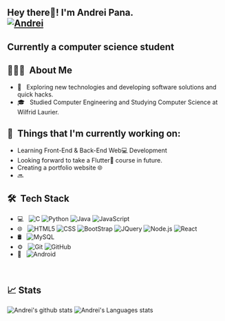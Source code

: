 <p align="center">
</p>

<h2> Hey there👋! I'm Andrei Pana.
  <br>
  <a href="https://www.example.com/">
    <img src="https://img.shields.io/badge/-Andrei%20Pana-blue?style=plastic&logo=linkedin&logoColor=white" alt="Andrei"/>
  </a>
  </h2>
<h2> Currently a computer science student </h2>

## 👨🏻‍💻 &nbsp;About Me 

- 🤔 &nbsp; Exploring new technologies and developing software solutions and quick hacks.
- 🎓 &nbsp; Studied Computer Engineering and Studying Computer Science at Wilfrid Laurier.


## 💼 &nbsp;Things that I'm currently working on: 
* Learning Front-End & Back-End Web:computer: Development
* Looking forward to take a Flutter:calling: course in future.
* Creating a portfolio website :globe_with_meridians:
* 🔜


## 🛠 &nbsp;Tech Stack

- 💻 &nbsp;
  ![C](https://img.shields.io/badge/-C-333333?style=flat&logo=C%2B%2B&logoColor=00599C)
  ![Python](https://img.shields.io/badge/-Python-333333?style=flat&logo=python)
  ![Java](https://img.shields.io/badge/-Java-333333?style=flat&logo=Java&logoColor=007396)
  ![JavaScript](https://img.shields.io/badge/-JavaScript-333333?style=flat&logo=javascript)
  <!-- ![PHP](https://img.shields.io/badge/-PHP-333333?style=flat&logo=php)
  ![Dart](https://img.shields.io/badge/-Dart-333333?style=flat&logo=dart)-->
- 🌐 &nbsp;
  ![HTML5](https://img.shields.io/badge/-HTML5-333333?style=flat&logo=HTML5)
  ![CSS](https://img.shields.io/badge/-CSS-333333?style=flat&logo=CSS3&logoColor=1572B6)
  ![BootStrap](https://img.shields.io/badge/-BootStrap-333333?style=flat&logo=bootstrap&logoColor=1572B6)
  ![JQuery](https://img.shields.io/badge/-JQuery-333333?style=flat&logo=jquery)
  ![Node.js](https://img.shields.io/badge/-Node.js-333333?style=flat&logo=node.js)
  ![React](https://img.shields.io/badge/-React-333333?style=flat&logo=react)
  <!-- ![Django](https://img.shields.io/badge/-Django-333333?style=flat&logo=django) -->
- 🛢 &nbsp;
  ![MySQL](https://img.shields.io/badge/-MySQL-333333?style=flat&logo=mysql)
  <!-- ![MongoDB](https://img.shields.io/badge/-MongoDB-333333?style=flat&logo=mongodb)
  ![Firebase](https://img.shields.io/badge/-Firebase-333333?style=flat&logo=firebase) -->
- ⚙️ &nbsp;
  ![Git](https://img.shields.io/badge/-Git-333333?style=flat&logo=git)
  ![GitHub](https://img.shields.io/badge/-GitHub-333333?style=flat&logo=github)
- 📱 &nbsp;
  ![Android](https://img.shields.io/badge/-Android-333333?style=flat&logo=android)
  
<br/>

## 📈 Stats
![Andrei's github stats](https://github-readme-stats.vercel.app/api?username=voodoufreak&hide=["issues"]&show_icons=true&line_height=30)
![Andrei's Languages stats](https://github-readme-stats.vercel.app/api/top-langs/?username=voodoufreak&theme=buefy&layout=compact&langs_count=10)

<!--
**voodoufreak/voodoufreak** is a ✨ _special_ ✨ repository because its `README.md` (this file) appears on your GitHub profile.

Here are some ideas to get you started:

- 🔭 I’m currently working on ...
- 🌱 I’m currently learning ...
- 👯 I’m looking to collaborate on ...
- 🤔 I’m looking for help with ...
- 💬 Ask me about ...
- 📫 How to reach me: ...
- 😄 Pronouns: ...
- ⚡ Fun fact: ...


### Hi there 👋

![Flutter](https://img.shields.io/badge/-Flutter-333333?style=flat&logo=flutter)
![ReactNative](https://img.shields.io/badge/-React%20Native-333333?style=flat&logo=react)

Profile Counter: 
<!-- <img src="https://komarev.com/ghpvc/?username=voodoufreak&label=Profile%20views&color=0e75b6&style=flat" alt="Andrei" /> --->
<!-- linkedIn -->
